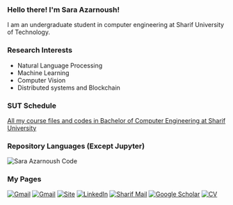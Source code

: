 ### Hello there! I'm Sara Azarnoush!

I am an undergraduate student in computer engineering at Sharif University of Technology.

### Research Interests
   - Natural Language Processing
   - Machine Learning
   - Computer Vision
   - Distributed systems and Blockchain

### SUT Schedule
[All my course files and codes in Bachelor of Computer Engineering at Sharif University](https://github.com/saaz742/SUT-Schedule?tab=readme-ov-file)
     
### Repository Languages (Except Jupyter)
![Sara Azarnoush Code](https://github-readme-stats.vercel.app/api/top-langs/?username=saaz742&hide=Jupyter%20Notebook&theme=tokyonight)

### My Pages
[![Gmail](https://img.shields.io/badge/-Mail-black?style=for-the-badge&logo=gmail)](mailto:Sara.Azarnoushh@gmail.com)
[![Gmail](https://img.shields.io/badge/-Mail-black?style=for-the-badge&logo=gmail)](mailto:azarnooshsa@gmail.com)
[![Site](https://img.shields.io/badge/-Site-black?style=for-the-badge&logo=Site)](https://www.saraazarnoosh.me/)
[![LinkedIn](https://img.shields.io/badge/-LinkedIn-black?style=for-the-badge&logo=linkedin)](www.linkedin.com/in/sara-azarnoush-4a239b1b8/)
[![Sharif Mail](https://img.shields.io/badge/-Sharif_mail-black?style=for-the-badge&logo=googlescholar)](mailto:sa.azarnoush@sharif.edu)
[![Google Scholar](https://img.shields.io/badge/-Google_Scholar-black?style=for-the-badge&logo=googlescholar)](https://scholar.google.com/citations?user=VqBL8YAAAAAJ&hl=en)
[![CV](https://img.shields.io/badge/-CV-black?style=for-the-badge&logo=CV)](https://drive.google.com/drive/folders/1Huu8jOa0lewrY71pcm0woy4Mn3kIcVrF?usp=sharing)


